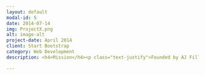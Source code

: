 ```yaml
---
layout: default
modal-id: 5
date: 2014-07-14
img: ProjectX.png
alt: image-alt
project-date: April 2014
client: Start Bootstrap
category: Web Development
description: <h4>Mission</h4><p class="text-justify">Founded by AJ Fillo and Kyle Zada Project X is dedicated to connecting Oregon State University faculty interested in sponsoring outreach in Science, Technology, Engineering, Arts, and Mathematics (STEAM) fields with Oregon State University graduate and undergraduate students dedicated to completing STEAM outreach activities. All outreach activates undertaken by Project X will focus on providing both students and educators the tools necessary to enable student success in STEAM fields.</p><p class="text-justify">Who Can Get involved?  Project X is open to all Oregon State University undergraduate and graduate students; we welcome all majors. Our mission goals require a wide range of skills from many different areas, such as engineering, graphic design, video editing, writing, teaching, performing, etc. We very much work off the adage, “The more the merrier.” You can't spell STEAM without TEAM.<p><a href="https://www.facebook.com/projectxsteam" class="btn btn-success btn-lg"></i>More Info Click Here</a></p>

---
```

